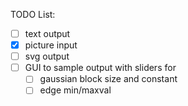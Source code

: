 TODO List:
-[ ] text output
-[x] picture input
-[ ] svg output
-[ ] GUI to sample output with sliders for
    -[ ] gaussian block size and constant
    -[ ] edge min/maxval

